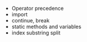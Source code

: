 + Operator precedence
+ import
+ continue, break
+ static methods and variables
+ index substring split